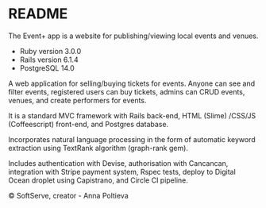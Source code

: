 # README
The Event+ app is a website for publishing/viewing local events
and venues.

* Ruby version 3.0.0
* Rails version 6.1.4
* PostgreSQL 14.0

A web application for selling/buying tickets for events. Anyone can see and filter events, registered users can buy tickets, admins can
CRUD events, venues, and create performers for events.

It is a standard MVC framework with Rails back-end, HTML (Slime) /CSS/JS (Coffeescript) front-end, and Postgres database.

Incorporates natural language processing in the form of automatic keyword extraction
using TextRank algorithm (graph-rank gem).

Includes authentication with Devise, authorisation with Cancancan, integration with Stripe payment system, Rspec tests, deploy to Digital Ocean droplet using Capistrano, and Circle CI pipeline.

© SoftServe, creator - Anna Poltieva
